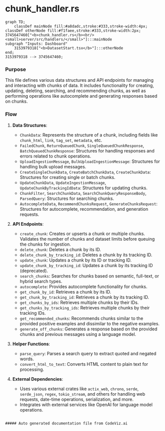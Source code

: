 # chunk_handler.rs

```mermaid
graph TD;
    classDef mainNode fill:#a8dadc,stroke:#333,stroke-width:4px;
classDef otherNode fill:#f1faee,stroke:#333,stroke-width:2px;
3745647460["<b>chunk_handler.rs</b><br/><small>server/src/handlers/</small>"]:::mainNode
subgraph "Inputs: Dashboard"
    3153979318["<b>DatasetStart.tsx</b>"]:::otherNode
end;
3153979318 --> 3745647460;

```
### Purpose
This file defines various data structures and API endpoints for managing and interacting with chunks of data. It includes functionality for creating, updating, deleting, searching, and recommending chunks, as well as performing operations like autocomplete and generating responses based on chunks.

### Flow
1. **Data Structures**:
   - `ChunkData`: Represents the structure of a chunk, including fields like `chunk_html`, `link`, `tag_set`, `metadata`, etc.
   - `FailedChunk`, `ReturnQueuedChunk`, `SingleQueuedChunkResponse`, `BatchQueuedChunkResponse`: Structures for handling responses and errors related to chunk operations.
   - `UploadIngestionMessage`, `BulkUploadIngestionMessage`: Structures for handling bulk upload messages.
   - `CreateSingleChunkData`, `CreateBatchChunkData`, `CreateChunkData`: Structures for creating single or batch chunks.
   - `UpdateChunkData`, `UpdateIngestionMessage`, `UpdateChunkByTrackingIdData`: Structures for updating chunks.
   - `ChunkFilter`, `SearchChunkData`, `SearchChunkQueryResponseBody`, `ParsedQuery`: Structures for searching chunks.
   - `AutocompleteData`, `RecommendChunksRequest`, `GenerateChunksRequest`: Structures for autocomplete, recommendation, and generation requests.

2. **API Endpoints**:
   - `create_chunk`: Creates or upserts a chunk or multiple chunks. Validates the number of chunks and dataset limits before queuing the chunks for ingestion.
   - `delete_chunk`: Deletes a chunk by its ID.
   - `delete_chunk_by_tracking_id`: Deletes a chunk by its tracking ID.
   - `update_chunk`: Updates a chunk by its ID or tracking ID.
   - `update_chunk_by_tracking_id`: Updates a chunk by its tracking ID (deprecated).
   - `search_chunks`: Searches for chunks based on semantic, full-text, or hybrid search types.
   - `autocomplete`: Provides autocomplete functionality for chunks.
   - `get_chunk_by_id`: Retrieves a chunk by its ID.
   - `get_chunk_by_tracking_id`: Retrieves a chunk by its tracking ID.
   - `get_chunks_by_ids`: Retrieves multiple chunks by their IDs.
   - `get_chunks_by_tracking_ids`: Retrieves multiple chunks by their tracking IDs.
   - `get_recommended_chunks`: Recommends chunks similar to the provided positive examples and dissimilar to the negative examples.
   - `generate_off_chunks`: Generates a response based on the provided chunks and previous messages using a language model.

3. **Helper Functions**:
   - `parse_query`: Parses a search query to extract quoted and negated words.
   - `convert_html_to_text`: Converts HTML content to plain text for processing.

4. **External Dependencies**:
   - Uses various external crates like `actix_web`, `chrono`, `serde`, `serde_json`, `regex`, `tokio_stream`, and others for handling web requests, date-time operations, serialization, and more.
   - Integrates with external services like OpenAI for language model operations.
```

##### Auto generated documentation file from CodeViz.ai
